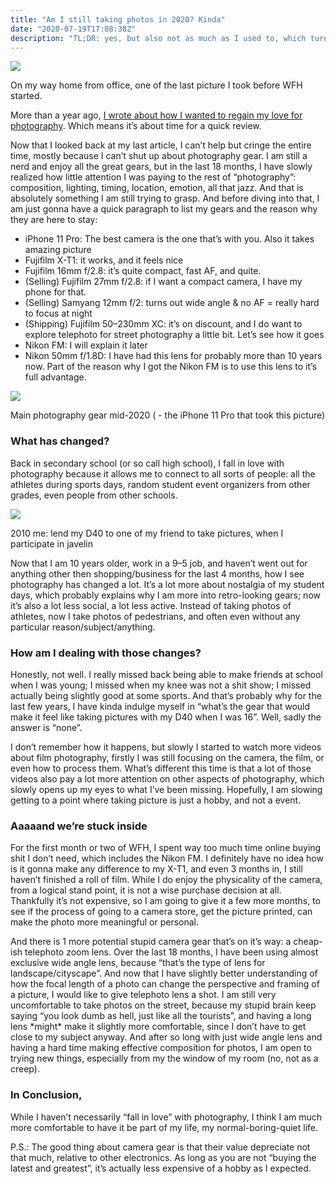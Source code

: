 ```yaml
---
title: "Am I still taking photos in 2020? Kinda"
date: "2020-07-19T17:08:38Z"
description: "TL;DR: yes, but also not as much as I used to, which turns out to not be a bad thing."
---
```

![](https://cdn-images-1.medium.com/max/1024/1*fz5eVlEeY1qJomd1g5elcw.jpeg)<figcaption>On my way home from office, one of the last picture I took before WFH started.</figcaption>

More than a year ago, [I wrote about how I wanted to regain my love for photography](https://medium.com/@louis993546/2019-photography-resolution-falling-in-love-with-it-again-6fb7cd44f7f4). Which means it’s about time for a quick review.

Now that I looked back at my last article, I can’t help but cringe the entire time, mostly because I can’t shut up about photography gear. I am still a nerd and enjoy all the great gears, but in the last 18 months, I have slowly realized how little attention I was paying to the rest of “photography”: composition, lighting, timing, location, emotion, all that jazz. And that is absolutely something I am still trying to grasp. And before diving into that, I am just gonna have a quick paragraph to list my gears and the reason why they are here to stay:

- iPhone 11 Pro: The best camera is the one that’s with you. Also it takes amazing picture
- Fujifilm X-T1: it works, and it feels nice
- Fujifilm 16mm f/2.8: it’s quite compact, fast AF, and quite.
- (Selling) Fujifilm 27mm f/2.8: if I want a compact camera, I have my phone for that.
- (Selling) Samyang 12mm f/2: turns out wide angle & no AF = really hard to focus at night
- (Shipping) Fujifilm 50–230mm XC: it’s on discount, and I do want to explore telephoto for street photography a little bit. Let’s see how it goes
- Nikon FM: I will explain it later
- Nikon 50mm f/1.8D: I have had this lens for probably more than 10 years now. Part of the reason why I got the Nikon FM is to use this lens to it’s full advantage.

![](https://cdn-images-1.medium.com/max/1024/1*FJk_ilGL1hoRz_M13yhCIw.jpeg)<figcaption>Main photography gear mid-2020 ( - the iPhone 11 Pro that took this picture)</figcaption>

### What has changed?

Back in secondary school (or so call high school), I fall in love with photography because it allows me to connect to all sorts of people: all the athletes during sports days, random student event organizers from other grades, even people from other schools.

![](https://cdn-images-1.medium.com/max/1024/1*ErNAMmO3FFKLzDptBT-Q-Q.jpeg)<figcaption>2010 me: lend my D40 to one of my friend to take pictures, when I participate in javelin</figcaption>

Now that I am 10 years older, work in a 9–5 job, and haven’t went out for anything other then shopping/business for the last 4 months, how I see photography has changed a lot. It’s a lot more about nostalgia of my student days, which probably explains why I am more into retro-looking gears; now it’s also a lot less social, a lot less active. Instead of taking photos of athletes, now I take photos of pedestrians, and often even without any particular reason/subject/anything.

### How am I dealing with those changes?

Honestly, not well. I really missed back being able to make friends at school when I was young; I missed when my knee was not a shit show; I missed actually being slightly good at some sports. And that’s probably why for the last few years, I have kinda indulge myself in “what’s the gear that would make it feel like taking pictures with my D40 when I was 16”. Well, sadly the answer is “none”.

I don’t remember how it happens, but slowly I started to watch more videos about film photography, firstly I was still focusing on the camera, the film, or even how to process them. What’s different this time is that a lot of those videos also pay a lot more attention on other aspects of photography, which slowly opens up my eyes to what I’ve been missing. Hopefully, I am slowing getting to a point where taking picture is just a hobby, and not a event.

### Aaaaand we’re stuck inside

For the first month or two of WFH, I spent way too much time online buying shit I don’t need, which includes the Nikon FM. I definitely have no idea how is it gonna make any difference to my X-T1, and even 3 months in, I still haven’t finished a roll of film. While I do enjoy the physicality of the camera, from a logical stand point, it is not a wise purchase decision at all. Thankfully it’s not expensive, so I am going to give it a few more months, to see if the process of going to a camera store, get the picture printed, can make the photo more meaningful or personal.

And there is 1 more potential stupid camera gear that’s on it’s way: a cheap-ish telephoto zoom lens. Over the last 18 months, I have been using almost exclusive wide angle lens, because “that’s the type of lens for landscape/cityscape”. And now that I have slightly better understanding of how the focal length of a photo can change the perspective and framing of a picture, I would like to give telephoto lens a shot. I am still very uncomfortable to take photos on the street, because my stupid brain keep saying “you look dumb as hell, just like all the tourists”, and having a long lens \*might\* make it slightly more comfortable, since I don’t have to get close to my subject anyway. And after so long with just wide angle lens and having a hard time making effective composition for photos, I am open to trying new things, especially from my the window of my room (no, not as a creep).

### In Conclusion,

While I haven’t necessarily “fall in love” with photography, I think I am much more comfortable to have it be part of my life, my normal-boring-quiet life.

P.S.: The good thing about camera gear is that their value depreciate not that much, relative to other electronics. As long as you are not “buying the latest and greatest”, it’s actually less expensive of a hobby as I expected.